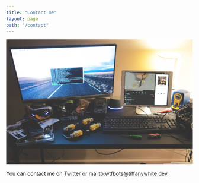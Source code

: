 ```yaml
---
title: "Contact me"
layout: page
path: "/contact"
---
```


![](./1.jpg)

You can contact me on [Twitter](https://twitter.com/tiffanywhitedev) or <mailto:wtfbots@tiffanywhite.dev>